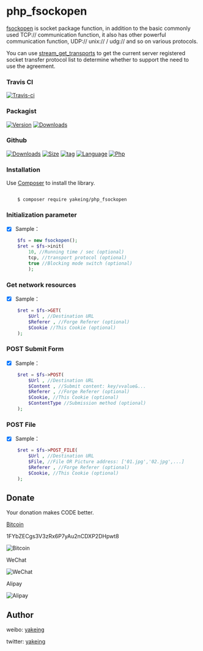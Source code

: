 # php_fsockopen

[fsockopen](http://www.php.net/manual/zh/function.fsockopen.php) is socket package function, in addition to the basic commonly used TCP:// communication function, it also has other powerful communication function, UDP:// unix:// / udg:// and so on various protocols.

You can use  [stream_get_transports](http://php.net/manual/zh/function.stream-get-transports.php) to get the current server registered socket transfer protocol list to determine whether to support the need to use the agreement.

### Travis CI

[![Travis-ci](https://api.travis-ci.org/yakeing/php_fsockopen.svg)](https://travis-ci.org/yakeing/php_fsockopen)

### Packagist

[![Version](http://img.shields.io/packagist/v/yakeing/php_fsockopen.svg)](https://github.com/yakeing/php_fsockopen/releases)
[![Downloads](http://img.shields.io/packagist/dt/yakeing/php_fsockopen.svg)](https://packagist.org/packages/yakeing/php_fsockopen)

### Github

[![Downloads](https://img.shields.io/github/downloads/yakeing/php_fsockopen/total.svg)](https://github.com/yakeing/php_fsockopen)
[![Size](https://img.shields.io/github/size/yakeing/php_fsockopen/src/fsockopen.php.svg)](https://github.com/yakeing/php_fsockopen/blob/master/src/php_fsockopen/fsockopen.php)
[![tag](https://img.shields.io/github/tag/yakeing/php_fsockopen.svg)](https://github.com/yakeing/php_fsockopen/releases)
[![Language](https://img.shields.io/github/license/yakeing/php_fsockopen.svg)](https://github.com/yakeing/php_fsockopen/blob/master/LICENSE)
[![Php](https://img.shields.io/github/languages/top/yakeing/php_fsockopen.svg)](https://github.com/yakeing/php_fsockopen)

### Installation

Use [Composer](https://getcomposer.org) to install the library.

```

    $ composer require yakeing/php_fsockopen

```

### Initialization parameter

- [x] Sample：
```php
    $fs = new fsockopen();
    $ret = $fs->init(
        10, //Running time / sec (optional)
        tcp, //transport protocol (optional)
        true //Blocking mode switch (optional)
        );
```

### Get network resources

- [x] Sample：
```php
    $ret = $fs->GET(
        $Url , //Destination URL
        $Referer , //Forge Referer (optional)
        $Cookie //This Cookie (optional)
    );
```


### POST Submit Form

- [x] Sample：
```php
    $ret = $fs->POST(
        $Url , //Destination URL
        $Content , //Submit content: key/vvalue&...
        $Referer , //Forge Referer (optional)
        $Cookie, //This Cookie (optional)
        $ContentType //Submission method (optional)
    );
```

### POST File

- [x] Sample：
```php
    $ret = $fs->POST_FILE(
        $Url , //Destination URL
        $File, //File OR Picture address: ['01.jpg','02.jpg',...]
        $Referer , //Forge Referer (optional)
        $Cookie, //This Cookie (optional)
    );
```

Donate
---
Your donation makes CODE better.

 [Bitcoin](https://btc.com/1FYbZECgs3V3zRx6P7yAu2nCDXP2DHpwt8)

 1FYbZECgs3V3zRx6P7yAu2nCDXP2DHpwt8

 ![Bitcoin](https://raw.githubusercontent.com/yakeing/Content/master/Donate/Bitcoin.png)

 WeChat

 ![WeChat](https://raw.githubusercontent.com/yakeing/Content/master/Donate/WeChat.png)

 Alipay

 ![Alipay](https://raw.githubusercontent.com/yakeing/Content/master/Donate/Alipay.png)

Author
---

weibo: [yakeing](https://weibo.com/yakeing)

twitter: [yakeing](https://twitter.com/yakeing)
